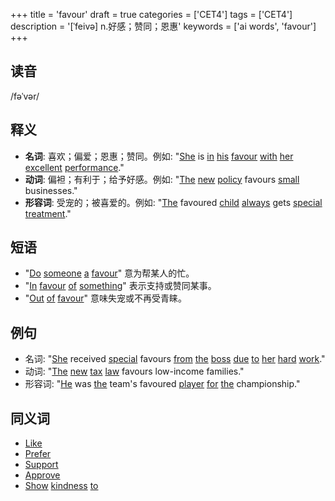 +++
title = 'favour'
draft = true
categories = ['CET4']
tags = ['CET4']
description = '[ˈfeivə] n.好感；赞同；恩惠'
keywords = ['ai words', 'favour']
+++

## 读音
/fəˈvər/

## 释义
- **名词**: 喜欢；偏爱；恩惠；赞同。例如: "[She](/post/she/) is [in](/post/in/) [his](/post/his/) [favour](/post/favour/) [with](/post/with/) [her](/post/her/) [excellent](/post/excellent/) [performance](/post/performance/)."
- **动词**: 偏袒；有利于；给予好感。例如: "[The](/post/the/) [new](/post/new/) [policy](/post/policy/) favours [small](/post/small/) businesses."
- **形容词**: 受宠的；被喜爱的。例如: "[The](/post/the/) favoured [child](/post/child/) [always](/post/always/) gets [special](/post/special/) [treatment](/post/treatment/)."

## 短语
- "[Do](/post/do/) [someone](/post/someone/) [a](/post/a/) [favour](/post/favour/)" 意为帮某人的忙。
- "[In](/post/in/) [favour](/post/favour/) [of](/post/of/) [something](/post/something/)" 表示支持或赞同某事。
- "[Out](/post/out/) [of](/post/of/) [favour](/post/favour/)" 意味失宠或不再受青睐。

## 例句
- 名词: "[She](/post/she/) received [special](/post/special/) favours [from](/post/from/) [the](/post/the/) [boss](/post/boss/) [due](/post/due/) [to](/post/to/) [her](/post/her/) [hard](/post/hard/) [work](/post/work/)."
- 动词: "[The](/post/the/) [new](/post/new/) [tax](/post/tax/) [law](/post/law/) favours low-income families."
- 形容词: "[He](/post/he/) was [the](/post/the/) team's favoured [player](/post/player/) [for](/post/for/) [the](/post/the/) championship."

## 同义词
- [Like](/post/like/)
- [Prefer](/post/prefer/)
- [Support](/post/support/)
- [Approve](/post/approve/)
- [Show](/post/show/) [kindness](/post/kindness/) [to](/post/to/)

